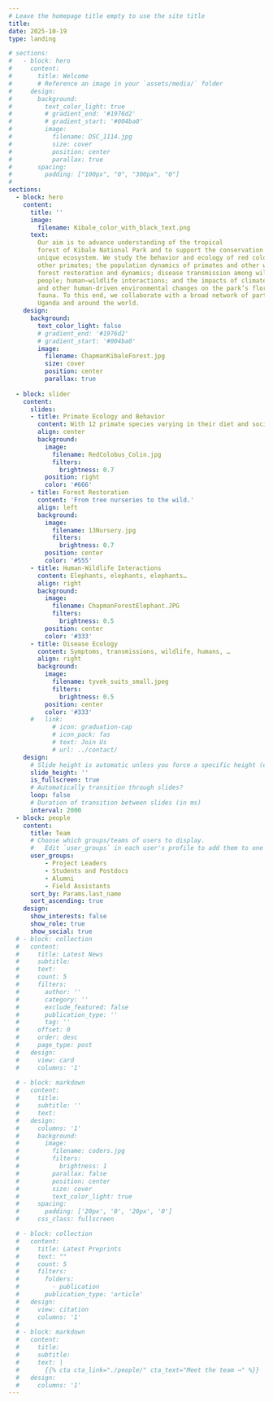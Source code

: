 ```yaml
---
# Leave the homepage title empty to use the site title
title:
date: 2025-10-19
type: landing

# sections:
#   - block: hero
#     content:
#       title: Welcome
#       # Reference an image in your `assets/media/` folder
#     design:
#       background:
#         text_color_light: true
#         # gradient_end: '#1976d2'
#         # gradient_start: '#004ba0'
#         image:
#           filename: DSC_1114.jpg
#           size: cover
#           position: center
#           parallax: true
#       spacing:
#         padding: ["100px", "0", "300px", "0"]
#         
sections:
  - block: hero
    content:
      title: ''
      image:
        filename: Kibale_color_with_black_text.png
      text:
        Our aim is to advance understanding of the tropical
        forest of Kibale National Park and to support the conservation of this
        unique ecosystem. We study the behavior and ecology of red colobus and
        other primates; the population dynamics of primates and other wildlife;
        forest restoration and dynamics; disease transmission among wildlife and
        people; human–wildlife interactions; and the impacts of climate change
        and other human-driven environmental changes on the park’s flora and
        fauna. To this end, we collaborate with a broad network of partners in
        Uganda and around the world.
    design:
      background:
        text_color_light: false
        # gradient_end: '#1976d2'
        # gradient_start: '#004ba0'
        image:
          filename: ChapmanKibaleForest.jpg
          size: cover
          position: center
          parallax: true
          
  - block: slider
    content:
      slides:
      - title: Primate Ecology and Behavior
        content: With 12 primate species varying in their diet and social systems, Kibale is an outstanding area to investigate the behavior and ecology of forest-dwelling primates. Our focus is on the leaf-eating red colobus (_Piliocolobus teophreles_).
        align: center
        background:
          image:
            filename: RedColobus_Colin.jpg
            filters:
              brightness: 0.7
          position: right
          color: '#666'
      - title: Forest Restoration
        content: 'From tree nurseries to the wild.'
        align: left
        background:
          image:
            filename: 13Nursery.jpg
            filters:
              brightness: 0.7
          position: center
          color: '#555'
      - title: Human-Wildlife Interactions
        content: Elephants, elephants, elephants…
        align: right
        background:
          image:
            filename: ChapmanForestElephant.JPG
            filters:
              brightness: 0.5
          position: center
          color: '#333'
      - title: Disease Ecology
        content: Symptoms, transmissions, wildlife, humans, …
        align: right
        background:
          image:
            filename: tyvek_suits_small.jpeg
            filters:
              brightness: 0.5
          position: center
          color: '#333'
      #   link:
            # icon: graduation-cap
            # icon_pack: fas
            # text: Join Us
            # url: ../contact/
    design:
      # Slide height is automatic unless you force a specific height (e.g. '400px')
      slide_height: ''
      is_fullscreen: true
      # Automatically transition through slides?
      loop: false
      # Duration of transition between slides (in ms)
      interval: 2000
  - block: people
    content:
      title: Team
      # Choose which groups/teams of users to display.
      #   Edit `user_groups` in each user's profile to add them to one or more of these groups.
      user_groups:
          - Project Leaders
          - Students and Postdocs
          - Alumni
          - Field Assistants
      sort_by: Params.last_name
      sort_ascending: true
    design:
      show_interests: false
      show_role: true
      show_social: true
  # - block: collection
  #   content:
  #     title: Latest News
  #     subtitle:
  #     text:
  #     count: 5
  #     filters:
  #       author: ''
  #       category: ''
  #       exclude_featured: false
  #       publication_type: ''
  #       tag: ''
  #     offset: 0
  #     order: desc
  #     page_type: post
  #   design:
  #     view: card
  #     columns: '1'
  
  # - block: markdown
  #   content:
  #     title:
  #     subtitle: ''
  #     text:
  #   design:
  #     columns: '1'
  #     background:
  #       image: 
  #         filename: coders.jpg
  #         filters:
  #           brightness: 1
  #         parallax: false
  #         position: center
  #         size: cover
  #         text_color_light: true
  #     spacing:
  #       padding: ['20px', '0', '20px', '0']
  #     css_class: fullscreen

  # - block: collection
  #   content:
  #     title: Latest Preprints
  #     text: ""
  #     count: 5
  #     filters:
  #       folders:
  #         - publication
  #       publication_type: 'article'
  #   design:
  #     view: citation
  #     columns: '1'
  # 
  # - block: markdown
  #   content:
  #     title:
  #     subtitle:
  #     text: |
  #       {{% cta cta_link="./people/" cta_text="Meet the team →" %}}
  #   design:
  #     columns: '1'
---
```

